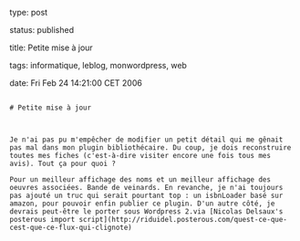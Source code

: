 type: post
status: published
title: Petite mise à jour
tags: informatique, leblog, monwordpress, web
date: Fri Feb 24 14:21:00 CET 2006
~~~~~~
# Petite mise à jour

Je n'ai pas pu m'empêcher de modifier un petit détail qui me gênait pas mal dans mon plugin bibliothécaire. Du coup, je dois reconstruire toutes mes fiches (c'est-à-dire visiter encore une fois tous mes avis). Tout ça pour quoi ?

Pour un meilleur affichage des noms et un meilleur affichage des oeuvres associées. Bande de veinards. En revanche, je n'ai toujours pas ajouté un truc qui serait pourtant top : un isbnLoader basé sur amazon, pour pouvoir enfin publier ce plugin. D'un autre côté, je devrais peut-être le porter sous Wordpress 2.via [Nicolas Delsaux's posterous import script](http://riduidel.posterous.com/quest-ce-que-cest-que-ce-flux-qui-clignote)